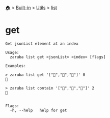 <!--startTocHeader-->
[🏠](../../../README.md) > [Built-in](../../README.md) > [Utils](../README.md) > [list](README.md)
# get
<!--endTocHeader-->

```
Get jsonList element at an index

Usage:
  zaruba list get <jsonList> <index> [flags]

Examples:

> zaruba list get '["🍊","🍓","🍇"]' 0
🍓

> zaruba list contain '["🍊","🍓","🍇"]' 2
🍇


Flags:
  -h, --help   help for get

```

<!--startTocSubtopic-->
<!--endTocSubtopic-->